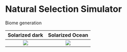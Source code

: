 # Natural Selection Simulator

Biome generation

Solarized dark             |  Solarized Ocean
:-------------------------:|:-------------------------:
![](https://...Dark.png)  |  ![](https://...Ocean.png)
